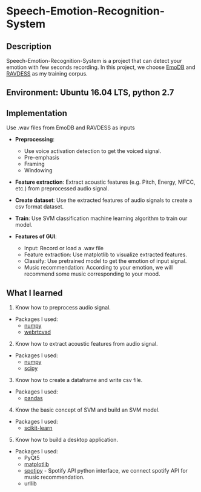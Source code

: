 # Speech-Emotion-Recognition-System

## Description
Speech-Emotion-Recognition-System is a project that can detect your emotion with few seconds recording. In this project, we choose [EmoDB](http://www.emodb.bilderbar.info/navi.html) and [RAVDESS](https://zenodo.org/record/1188976#.XTBWj-gzZEZ) as my training corpus.

## Environment: Ubuntu 16.04 LTS, python 2.7
## Implementation
Use .wav files from EmoDB and RAVDESS as inputs
- **Preprocessing**:
  - Use voice activation detection to get the voiced signal.
  - Pre-emphasis
  - Framing
  - Windowing
  
- **Feature extraction**: Extract acoustic features (e.g. Pitch, Energy, MFCC, etc.) from preprocessed audio signal.

- **Create dataset**: Use the extracted features of audio signals to create a csv format dataset.

- **Train**: Use SVM classification machine learning algorithm to train our model.

- **Features of GUI**:
  - Input: Record or load a .wav file
  - Feature extraction: Use matplotlib to visualize extracted features.
  - Classify: Use pretrained model to get the emotion of input signal.
  - Music recommendation: According to your emotion, we will recommend some music corresponding to your mood. 
  
## What I learned
1. Know how to preprocess audio signal.
  - Packages I used:
    - [numpy](https://github.com/numpy/numpy)
    - [webrtcvad](https://github.com/wiseman/py-webrtcvad)
2. Know how to extract acoustic features from audio signal.
  - Packages I used:
    - [numpy](https://github.com/numpy/numpy)
    - [scipy](https://github.com/scipy/scipy)
3. Know how to create a dataframe and write csv file.
  - Packages I used:
    - [pandas](https://github.com/pandas-dev/pandas)
4. Know the basic concept of SVM and build an SVM model.
  - Packages I used:
    - [scikit-learn](https://github.com/scikit-learn/scikit-learn)
5. Know how to build a desktop application.
  - Packages I used:
    - PyQt5
    - [matplotlib](https://github.com/matplotlib/matplotlib)
    - [spotipy](https://github.com/plamere/spotipy) - Spotify API python interface, we connect spotify API for music recommendation.
    - urllib
